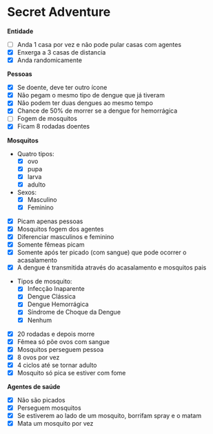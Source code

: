 Secret Adventure
================

**Entidade**   
- [ ] Anda 1 casa por vez e não pode pular casas com agentes
- [x] Enxerga a 3 casas de distancia
- [x] Anda randomicamente
	
**Pessoas**
- [x] Se doente, deve ter outro ícone
- [x] Não pegam o mesmo tipo de dengue que já tiveram
- [x] Não podem ter duas dengues ao mesmo tempo
- [x] Chance de 50% de morrer se a dengue for hemorrágica
- [ ] Fogem de mosquitos
- [x] Ficam 8 rodadas doentes

**Mosquitos**
- Quatro tipos: 
	- [x] ovo
	- [x] pupa
	- [x] larva
	- [x] adulto
- Sexos: 
	- [x] Masculino
	- [x] Feminino
- [x] Picam apenas pessoas
- [x] Mosquitos fogem dos agentes
- [x] Diferenciar masculinos e feminino
- [x] Somente fêmeas picam
- [x] Somente após ter picado (com sangue) que pode ocorrer o acasalamento
- [x] A dengue é transmitida através do acasalamento e mosquitos pais
- Tipos de mosquito:
	- [x] Infecção Inaparente
	- [x] Dengue Clássica
	- [x] Dengue Hemorrágica
	- [x] Síndrome de Choque da Dengue
	- [x] Nenhum
- [x] 20 rodadas e depois morre
- [x] Fêmea só põe ovos com sangue
- [x] Mosquitos perseguem pessoa
- [x] 8 ovos por vez
- [x] 4 ciclos até se tornar adulto
- [x] Mosquito só pica se estiver com fome

**Agentes de saúde**
- [x] Não são picados
- [x] Perseguem mosquitos
- [x] Se estiverem ao lado de um mosquito, borrifam spray e o matam
- [x] Mata um mosquito por vez
